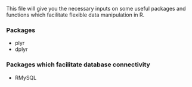 This file will give you the necessary inputs on some useful packages and functions which facilitate flexible data manipulation in R.

### Packages
  * plyr
  * dplyr
  
### Packages which facilitate database connectivity
  * RMySQL
